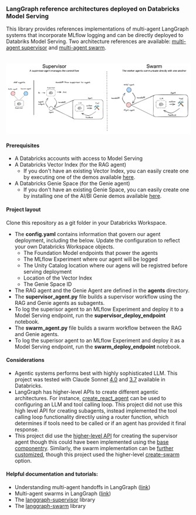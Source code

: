 ### LangGraph reference architectures deployed on Databricks Model Serving

This library provides references implementations of multi-agent LangGraph systems that incorporate MLflow logging and can be directly deployed to Databriks Model Serving. Two architecture references are available: [multi-agent supervisor](https://langchain-ai.github.io/langgraph/agents/multi-agent/#supervisor) and [multi-agent swarm](https://langchain-ai.github.io/langgraph/agents/multi-agent/#swarm).  
<br>
<br>
![langgraph architectures](img/supervisor_swarm_architectures.png)

#### Prerequisites
 - A Databricks accounts with access to Model Serving
 - A Databricks Vector Index (for the RAG agent)
   - If you don't have an existing Vector Index, you can easily create one by executing one of the demos available [here](https://www.databricks.com/resources/demos/tutorials/data-science-and-ai/lakehouse-ai-deploy-your-llm-chatbot?itm_data=demo_center). 
 - A Databricks Genie Space (for the Genie agent)
   - If you don't have an existing Genie Space, you can easily create one by installing one of the AI/BI Genie demos available [here](https://www.databricks.com/resources/demos/tutorials?itm_data=demo_center#data-warehouse-and-bi).

#### Project layout
Clone this repository as a git folder in your Databricks Workspace.
 - The **config.yaml** contains information that govern our agent deployment, including the below. Update the configuration to reflect your own Databricks Workspace objects. 
     - The Foundation Model endpoints that power the agents
     - The MLflow Experiment where our agent will be logged
     - The Unity Catalog location where our agens will be registred before serving deployment
     - Location of the Vector Index
     - The Genie Space ID
 - The RAG agent and the Genie Agent are defined in the **agents** directory.
 - The **supervisor_agent.py** file builds a supervisor workflow using the RAG and Genie agents as subagents.
 - To log the superisor agent to an MLflow Experiment and deploy it to a Model Serving endpoint, run the **supervisor_deploy_endpoint** notebook.
 - The **swarm_agent.py** file builds a swarm workflow between the RAG and Genie agents.
 - To log the superisor agent to an MLflow Experiment and deploy it as a Model Serving endpoint, run the **swarm_deploy_endpoint** notebook.

#### Considerations
 - Agentic systems performs best with highly sophisticated LLM. This project was tested with Claude Sonnet [4.0](https://docs.databricks.com/aws/en/machine-learning/foundation-model-apis/supported-models#-anthropic-claude-sonnet-4) and [3.7](https://docs.databricks.com/aws/en/machine-learning/foundation-model-apis/supported-models#-anthropic-claude-37-sonnet) available in Databricks.
 - LangGraph has higher-level APIs to create different agentic architectures. For instance, [create_react_agent](https://langchain-ai.github.io/langgraph/reference/agents/) can be used to configuring an LLM and tool calling loop. This project did not use this high level API for creating subagents, instead implemented the tool calling loop functionality directily using a router function, which determines if tools need to be called or if an agent has provided it final response.
 - This project did use the [higher-level API](https://langchain-ai.github.io/langgraph/tutorials/multi_agent/agent_supervisor/#math-agent) for creating the supervisor agent though this could have been implemented using the [base componentry](https://langchain-ai.github.io/langgraph/tutorials/multi_agent/agent_supervisor/#2-create-supervisor-with-langgraph-supervisor). Similarly, the swarm implementation can be [further customized](https://github.com/langchain-ai/langgraph-swarm-py?tab=readme-ov-file#how-to-customize), though this project used the higher-level [create-swarm](https://langchain-ai.github.io/langgraph/reference/swarm/#langgraph_swarm.swarm.create_swarm) option.

#### Helpful documentation and tutorials:
 - Understanding multi-agent handoffs in LangGraph ([link](https://www.youtube.com/watch?v=WTr6mHTw5cM))
 - Multi-agent swarms in LangGraph ([link](https://www.youtube.com/watch?v=JeyDrn1dSUQ))
 - The [langgraph-supervisor](https://github.com/langchain-ai/langgraph-supervisor-py) library
 - The [langgraph-swarm](https://github.com/langchain-ai/langgraph-swarm-py) library



